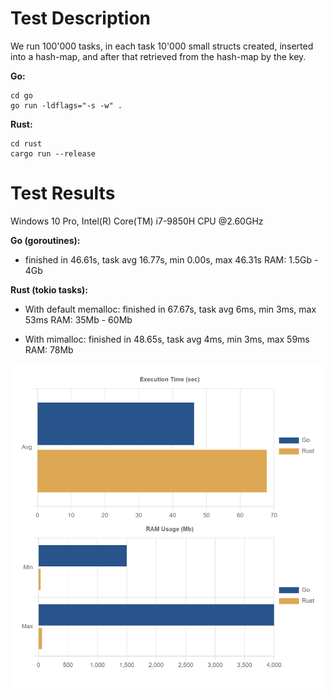 # Test Description

We run 100'000 tasks, in each task 10'000 small structs created, inserted into a hash-map, and after that retrieved from the hash-map by the key.

**Go:**

```
cd go
go run -ldflags="-s -w" .
```

**Rust:**

```
cd rust
cargo run --release
```

# Test Results

Windows 10 Pro, Intel(R) Core(TM) i7-9850H CPU @2.60GHz

**Go (goroutines):**
 - finished in 46.61s, task avg 16.77s, min 0.00s, max 46.31s
    RAM: 1.5Gb - 4Gb

**Rust (tokio tasks):**
 - With default memalloc:
    finished in 67.67s, task avg 6ms, min 3ms, max 53ms
    RAM: 35Mb - 60Mb

 - With mimalloc:
    finished in 48.65s, task avg 4ms, min 3ms, max 59ms
    RAM: 78Mb

![Chart](assets/chart1.png)
